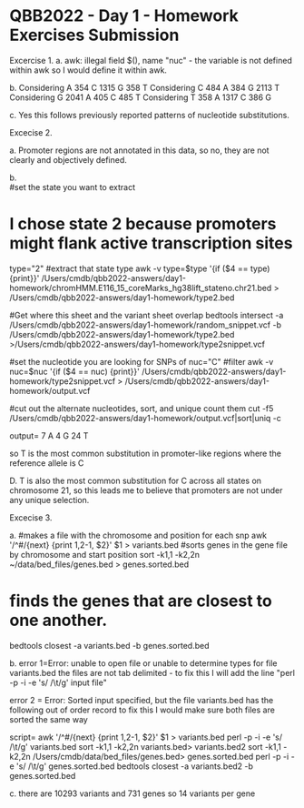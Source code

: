 # QBB2022 - Day 1 - Homework Exercises Submission

Excercise 1.
a. awk: illegal field $(), name "nuc" - the variable is not defined within awk so I would define it within awk.

b. Considering  A
 354 C
1315 G
 358 T
Considering  C
 484 A
 384 G
2113 T
Considering  G
2041 A
 405 C
 485 T
Considering  T
 358 A
1317 C
 386 G
 
 c.  Yes this follows previously reported patterns of nucleotide substitutions.
 
 
 
 
 
 Excecise 2.
 
 a. Promoter regions are not annotated in this data, so no, they are not clearly and objectively defined.
 
 b.  
 #set the state you want to extract
 # I chose state 2 because promoters might flank active transcription sites
type="2"
#extract that state type
awk -v type=$type '{if ($4 == type) {print}}' /Users/cmdb/qbb2022-answers/day1-homework/chromHMM.E116_15_coreMarks_hg38lift_stateno.chr21.bed > /Users/cmdb/qbb2022-answers/day1-homework/type2.bed

#Get where this sheet and the variant sheet overlap
bedtools intersect -a /Users/cmdb/qbb2022-answers/day1-homework/random_snippet.vcf -b /Users/cmdb/qbb2022-answers/day1-homework/type2.bed >/Users/cmdb/qbb2022-answers/day1-homework/type2snippet.vcf

#set the nucleotide you are looking for SNPs of 
nuc="C"
#filter
awk -v nuc=$nuc '{if ($4 == nuc) {print}}' /Users/cmdb/qbb2022-answers/day1-homework/type2snippet.vcf > /Users/cmdb/qbb2022-answers/day1-homework/output.vcf

#cut out the alternate nucleotides, sort, and unique count them
cut -f5 /Users/cmdb/qbb2022-answers/day1-homework/output.vcf|sort|uniq -c

output=   7 A
   4 G
  24 T

so T is the most common substitution in promoter-like regions where the reference allele is C

D. T is also the most common substitution for C across all states on chromosome 21, so this leads me to believe that promoters are not under any unique selection.



 
 
 
 Excecise 3.

a. #makes a file with the chromosome and position for each snp
awk '/^#/{next} {print $1,$2-1, $2}' $1 > variants.bed
#sorts genes in the gene file by chromosome and start position
sort -k1,1 -k2,2n ~/data/bed_files/genes.bed > genes.sorted.bed
# finds the genes that are closest to one another.
bedtools closest -a variants.bed -b genes.sorted.bed



b. error 1=Error: unable to open file or unable to determine types for file variants.bed
the files are not tab delimited - to fix this I will add the line "perl -p -i -e 's/ /\t/g' input file"

error 2 = Error: Sorted input specified, but the file variants.bed has the following out of order record
to fix this I would make sure both files are sorted the same way

script=
awk '/^#/{next} {print $1,$2-1, $2}' $1 > variants.bed
perl -p -i -e 's/ /\t/g' variants.bed
sort -k1,1 -k2,2n variants.bed> variants.bed2
sort -k1,1 -k2,2n /Users/cmdb/data/bed_files/genes.bed> genes.sorted.bed
perl -p -i -e 's/ /\t/g' genes.sorted.bed
bedtools closest -a variants.bed2 -b genes.sorted.bed

c. there are  10293  variants and 731 genes so 14 variants per gene



 
